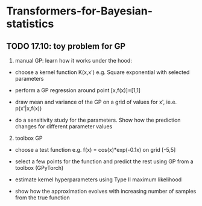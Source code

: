 # Transformers-for-Bayesian-statistics

## TODO 17.10: toy problem for GP

1. manual GP: learn how it works under the hood:
  - choose a kernel function K(x,x') e.g. Square exponential with selected parameters
  - perform a GP regression around point [x,f(x)]=[1,1]
  - draw mean and variance of the GP on a grid of values for x', ie.e. p(x'|x,f(x))

  - do a sensitivity study for the parameters. Show how the prediction changes for different parameter values


2. toolbox GP
  - choose a test function e.g. f(x) = cos(x)*exp(-0.1x) on grid [-5,5]
  - select a few points for the function and predict the rest using GP from a toolbox (GPyTorch)
  - estimate kernel hyperparameters using Type II maximum likelihood

  - show how the approximation evolves with increasing number of samples from the true function

